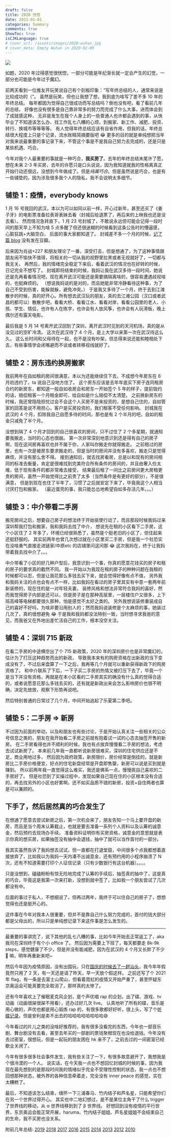 ```yaml
---
draft: false
title: 2020 恍惚
date: 2021-01-01
categories: Summary
comments: true
ShowToc: true
isCJKLanguage: true
# cover_url: /assets/images/2020-wuhan.jpg
# cover_meta: Empty Wuhan in 2020-02-09
---
```


![](https://static.zhuzi.dev/2021/01//2020-wuhan.jpg)


如题，2020 年过得感觉很恍惚，一部分可能是年纪渐长就一定会产生的幻觉，一部分也可能是今年过于魔幻。

前两天看到一位推友开玩笑说自己有个刻板印象：“写年终总结的人，通常来说是比较成功的（”。
虽然是玩笑，但也让我想了想，我到底为啥写了差不多 10 年的年终总结。
每年都因为觉得自己很成功而写总结吗？倒也没有吧，看了看前几年的总结，
好像也没有很多是自己靠非常多的努力而完成了什么大事，进而体会到了成就感这种，
无非是发生在我个人身上的一些普通人也许都会遇到的事，从快毕业了不知道该怎么办、找工作乱七八糟的心烦，到搬家、新工作、减肥、投资、转行、换城市等等等等。
有人觉得年终总结应该有自省作用，但我的话，年终总结很大程度上只是个记录，流水账精简摘要版吧 😂
更多的目的就是单纯想把当年对我来说最重要的事记录下来，不管这个事是不是我自己努力去完成的，还是只是某些机遇、巧合。

今年对我个人最重要的事就是一种巧合，**我买房了**。去年的年终总结末尾许了愿，想在未来 2-3 年买房，去年的许愿只是口头说说，因为我知道就我的性格离真正开始行动还很远，没想到今年做成了。但是*纯属巧合*。但是虽然说是巧合，也是有一些铺垫的。因为涉及很多我个人的隐私，我不会说明太多细节。

## 铺垫 1：疫情，everybody knows

1 月 16 号我回的武汉，本以为可以如同以前一样，开心过新年，甚至还买了《姜子牙》的电影票准备拉表哥表妹去看（封城后给退票了，再后来的上映我也还是没去看）。
然而情况急转直下，1 月 23 号封城了，不敢说永远但可能会记得一段时间的那天早上不知为啥 5 点多醒了但还很迷糊的时候看到这条公告时的懵逼感，心脏狂跳+大脑空白， 后面的事大家都知道了。
封城差不多一个月的时候，[记了篇 blog](https://zhuzi.dev/2020/02/21/running-inoshishi/) 没有发在豆瓣。

后来因为肖战+227 和朋友理论了一番，深受打击，但是想通了，为了这种事情跟朋友闹不愉快不值得，将相关的一切从我的视野里拉黑或者无视就好了，一切都与我无关。
再然后，我的情绪完全稳定下来后，看着武汉的情况也在好转的时候，日记完全不想写了。
封城即将结束的时候，我妈让我在武汉多待一段时间，她说还是先再看看情况吧，现在离开武汉可能还是需要搞隔离啥的，很容易遭遇歧视啥的，也挺麻烦的。
（想说我妈说的是对的，而且她能非常冷静看待这种事，为了自己不受到伤害，能躲就躲，避免冲突。）
于是我又多待了一个月，终于去到江滩散步的时候，真的好开心。所有想去武汉玩的朋友，真的去江滩公园（汉口或者武昌的都可以）散散步吧，看看大桥、看看江水、看看对岸，看看公园里的老人、小孩、学生、情侣，也许有人在练字，也许会有人放风筝，也许会有人玩滑板，晚上偶尔还有露天电影。

最后我是 5 月 14 号离开武汉回到了深圳，离开武汉时见到的天河机场，真的是从没见过的空旷冷清。
这次在武汉待了 4 个月，是上大学以来第一次在武汉待这么久。
这么长时间和父母待在一起，也不是没有吵架，但总得来说还能和睦相处下去，有些事情学会闭嘴避而不谈或者转移视线就好了。

## 铺垫 2：房东违约换房搬家

我前两年在自如租的房间很满意，本以为还能继续住下去，不成想今年房东在 6 月初违约了，ta 说自己没地方住了。
这个房东应该是去年年底买下房子连同租房合约的新房东，都知道一般自如收房会和房东一开始签个 5 年的样子，提前毁约的话，赔偿租客一个月租金即可，给自如是什么赔偿不太清楚。
之前换新房东的时候，我还曾隐隐担忧过会不会这个人买房不是来投资的，是想自己住的，自如管家的回答是说不用担心，客户是买房投资的，我们租客不受任何影响。
封城我在武汉的 4 个月，扣除我自己自愿多待的时间，那也是有 2 个半月的吧，自如的租金只减免了半个月。

没想到隔了 4 个月才回到的自己很喜欢的房间，只不过住了 2 个多星期，就通知要我搬走，当时的心态也很崩。
第一次非常深刻地意识到还是得有自己的房子啊，现在这间房再喜欢也并不属于你，人家叫你搬走你就得搬走。
之前租过的房里，也有一次是被房东要求搬走的，但是当时的房间并没有多喜欢，搬走只是觉得麻烦，并没有那么舍不得。
接到通知后，就去找房看房，总是以和现有的房间相同的标准去衡量，肯定是很难找到完美符合所有条件的房间的，并且由奢入俭太难，低于现有条件的都非常难去接受，
结果最后租了一间比之前房间更大房租更贵的房间，虽然一开始觉得比之前贵了太多（当然条件是有更好的部分），不是很满意，
但是到现在也住了半年了，习惯了之后就安定下来了，毕竟我这个人相当讨厌打包和搬家。
（最近蛋壳的事，我只能怂怂地希望自如多存活几年。。。）

## 铺垫 3：中介带看二手房

搬完房间之后，想要自己房子的想法终于开始驱使行动了，而且那段时候我妈过来深圳帮我打包和搬家，我和我妈去找了中介，
想说先在租的小区看下二手房，这个小区住了 2 年多了，环境已经很熟悉了，虽然是个挺老旧的小区了，但住起来还挺舒服的。
其实前两年也曾几次想过就在小区里买二手房，但是我一个社恐实在没啥勇气直接走进链家/中原etc 的店铺里问这问那 😂
这次我妈在，终于让我妈带着我去找中介了。。。

中介带看了小区的好几种户型后，我意识到一个事，你真的愿意花钱买的房子和租的房子的要求真的截然不同。
我一开始以为我现在租的房子的种种问题在我租的时候都可以忍，但是让我花那么多钱去买下来，就会觉得好像有点不值，
另外我和我妈关注的点也会有点不一样，比如我妈在看过的房子里其实有中意一套两年前新装修的，现在住的是一对年轻夫妻，
装修风格和想法非常符合我妈的喜好，然而我觉得房子内部是还可以，但是房子是在那种高层里，一层楼住户又很多，上下班高峰等电梯都要很久那种，怕是感觉不太好之类的。
另外我想说装修重装成自己的喜好不好吗，为啥非要沿用别人的；然而我妈说装修是个太麻烦的事，她装过几次了，真的很想避免 😂
于是我和我妈都没法特别一致，当时想寻求我爸的意见，而我爸又在外地出差忙活自己的工作，根本没空关注。

## 铺垫 4：深圳 715 新政

在看二手房的中途横空出了个 715 新政策，2020 年的深圳房价也是非常魔幻的，估计为了打压这种趋势而出的新政，
导致我本来有的购房资格在出新政的当下变成没有了，不过后来盘算了一下之后，我再等几个月就可以重新获得新政下的购房资格了。
和中介联系了下后，一下子买二手房的热情又被打压下去了，毕竟一个是当下并没有资格，再就是在本小区看的二手房其实的确没有什么真的觉得合适的，或者说愿意花那么多钱去买的，还有就是新政出来会怎么影响房价也很不明确，决定先放放，观察下形势再说吧。

然后特别普通的日常过了几个月，中间开始追起了乐夏第二季吧。

## 铺垫 5：二手房 => 新房

不过因为前面的举动，以及和朋友也有些讨论，于是开始认真关注一些相关的公众号信息之类的，朋友在我开始看二手房之前就有抱着试一试的心态去抽签开售的新房。
在二手房看得也并不顺利的时候，我也有点放弃慢慢看二手房的想法，考虑去试试新房了。
本来前几年我一直都听说新房很难买，深圳的住宅供应还是不足，商业用地过多，
然后因为政府政策，新房限价，房价经常是倒挂的，就是新房比二手房价格便宜，好点的住宅新盘经常是开盘即售罄，新房可以说是买到就是赚到。
所以前两年我一直觉得这么难买，我还是佛系一点，慢慢挑自己喜欢的二手房好了。
但是社恐到了实操过程中，发现如果自己现在住的小区根本没有合适的，再去找另外的小区也好累啊，还不如买品质不错的新房，投资+自住两者也算是可以兼顾的。

## 下手了，然后居然真的巧合发生了

在想通了愿意去尝试新房之后，第一次机会来了，朋友告知一个马上要开盘的新房，而且是当个周末认筹截止，也就是要去准备一系列个人资料以及认筹的诚意金，然后预约去现场办手续。
准备资料证明你有买房资格，诚意金的意思就是表示你真的想买房，如果抽签没有抽中会退钱，抽中了就可以当作首付的一部分。

我其实虽然告诉了我妈想去试试，但一直都在打退堂鼓，中间很多个点我都想着直接放弃了，比如我以为我妈一天内凑不出诚意金，还有预约用的小程序崩溃了 N 次，还有不知道需要打印个人征信记录（只有少数银行有这台机器）。。。。

只是没想到，磕磕盼盼有惊无险地完成了认筹的手续后，抽签真的抽中了，这是真的巧合，毕竟这是我第一次来打新，没想到就中签了，比如我一个朋友尝试了几次都没有中。

后面的事过于私人，不想细说了，但再过两年，我终于可以住自己的房子了，想想觉得也还是挺开心的。

这件事在今年对我本人很重要，但并不是靠自己什么努力完成的，首付的钱大部分都是父母出的，所以只是单纯想记录下来这件事是怎么发生的。


---



最重要的事讲完了，说下其他的乱七八糟的事，比如今年开始去正常返工了，aka 我司在深圳终于有个小 office 了。
然后因为需要上下班了，每天都要走 8k-9k steps，感觉健康了不少，但是并没有能减肥，因为在武汉的 4 个月又长胖了不少 🤣 嘛，明年再重新来吧~

然后今年因为疫情原因，没有出国玩，只在[国庆的时候去了一趟汕头](https://www.douban.com/note/780063259/)，我今年年假竟然只用了 2 天，有一天还是请了昨天，早一天放个假这样。
之前还写了个 2021 年 flag，有一条是去富士山爬山，但看着霓虹的疫情又开始严重了，甚至怀疑东京奥运会可能真要完全取消了，那样真的太惨了。

还有今年喜欢上了催眠麦克风企划，是个声优唱 rap 的企划，出了碟、游戏、tv 动画（动画很屎很屎不用看），还办过好几次 live。
认真地听了所有的碟，音乐是用心做的，声优也都是用心锻炼 rap 的，有很多歌都好好听，很上头，写了个[听碟记录](https://www.douban.com/note/763128418/)，但是安利是卖不出去的哈哈哈哈哈哈哈哈😅

今年看过的片儿之类的没啥好推荐的，我有很多没看完的东西，今年也一部音乐剧、舞台剧没有去看，甚至去年买的一部剧的票钱聚橙现在也没给退钱。今年没有去过密室，很想玩，但是一起玩的朋友困在 hk 来不了，之前去过的一间密室已经歇业关闭了。

今年有很多很多社会事件发生，我有些关注了一下，有很多故意避开了，我想我是个很冷漠的一个人。
说实话，在今天我一点也不想回忆封城的时候的事，因为我现在最先想到的是那段时间我的情绪似乎完全不受理性控制的状态，我一点也不想回想那种状态，被外界的各种信息牵着走，完全没有 inner peace 的感觉，实在太糟糕了。

最后，不知道该怎么结束，缅怀一下三浦春马、竹内结子和芦名星，只能希望你们在另一个世界过得开心。
其实也中二地幻想过，是不是某位主角干了什么 trigger 了世界线的移动，从 α 世界线移到到了 β 世界线。
好想回到没有疫情的平行世界，东京奥运会能正常开展，haruma、竹内结子姐姐、芦名星姐姐不会结束自己的生命，我不买房也没关系。


附前几年总结: [2019](https://www.douban.com/note/748964476/) [2018](https://www.douban.com/note/702384268/) [2017](https://www.douban.com/note/650747131/) [2016](https://www.douban.com/note/600437210/) [2015](https://www.douban.com/note/532445213/) [2014](https://www.douban.com/note/475347560/) [2013](https://www.douban.com/note/329611675/) [2012](https://www.douban.com/note/255202347/) [2010](https://www.douban.com/note/125442027/)

